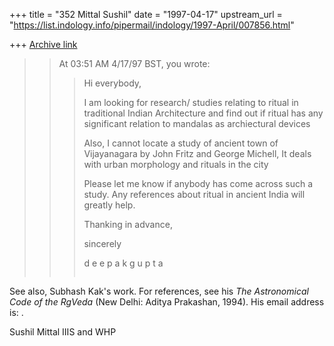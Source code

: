 +++
title = "352 Mittal Sushil"
date = "1997-04-17"
upstream_url = "https://list.indology.info/pipermail/indology/1997-April/007856.html"

+++
[Archive link](https://list.indology.info/pipermail/indology/1997-April/007856.html)

> 
> > At 03:51 AM 4/17/97 BST, you wrote:
> > >
> > >Hi everybody, 
> > >
> > >I am looking for research/ studies relating to ritual in
> > >traditional Indian Architecture and find out if ritual has any significant
> > >relation to mandalas as archiectural devices
> > >
> > >Also, I cannot locate a study of ancient town of Vijayanagara by John Fritz
> > >and George Michell, It deals with urban morphology and rituals in the city
> > >
> > >Please let me know if anybody has come across such a study. Any references
> > >about ritual in ancient India will greatly help. 
> > >
> > >Thanking in  advance,
> > >
> > >sincerely
> > >
> > >              
> > >d e e p a k     g u p t a
> > >~~~~~~~~~~~~~~~~~~~~~~~~~~~~~~~~~~~~~~~~~~~~~~~~~~~~~~~~~
> 


See also, Subhash Kak's work. For references, see his _The Astronomical
Code of the RgVeda_ (New Delhi: Aditya Prakashan, 1994). His email address
is: <kak at ee.lsu.edu>.


Sushil Mittal
IIIS and WHP





